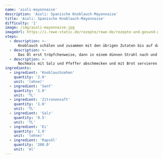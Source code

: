 ```yaml
---
name: 'aioli-mayonnaise'
description: 'Aioli: Spanische Knoblauch-Mayonnaise'
title: 'Aioli: Spanische Knoblauch-Mayonnaise'
difficulty: '1'
image: /img/aioli-mayonnaise.jpg
imageUrl: https://i.rewe-static.de/rezepte/rewe-de/rezepte-und-gesund-geniessen/rezepte/tapas-rezepte/aioli/aioli_rdk-rds_rv_hd.jpg?resize=1480:589&crop=1280:460;center,center
steps:
  - description: >-
      Knoblauch schälen und zusammen mit den übrigen Zutaten bis auf das Öl in einen hohen Becher geben und fein pürieren.
  - description: >-
      Das Öl erst tröpfchenweise, dann in einem dünnen Strahl nach und nach unter Pürieren dazu gießen, bis eine dickliche Mayonnaise entsteht.
  - description: >-
      Nochmals mit Salz und Pfeffer abschmecken und mit Brot servieren.
ingredients:
  - ingredient: 'Knoblauchzehen'
    quantity: '2.0'
    unit: '(ohne)'
  - ingredient: 'Senf'
    quantity: '1.0'
    unit: 'TL'
  - ingredient: 'Zitronensaft'
    quantity: '1.0'
    unit: 'TL'
  - ingredient: 'Salz'
    quantity: '0.5'
    unit: 'TL'
  - ingredient: 'Ei'
    quantity: '1.0'
    unit: '(ohne)'
  - ingredient: 'Rapsöl'
    quantity: '200.0'
    unit: 'ml'
---
```

